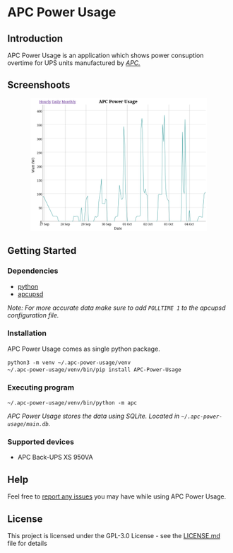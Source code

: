 # APC Power Usage

## Introduction

APC Power Usage is an application which shows power consuption overtime for UPS units manufactured by <em>[APC.](https://www.apc.com)</em>

## Screenshoots

<p align="center">
    <img width="400" alt="APC Power Usage" src="./images/screenshoot.png">
</p>

## Getting Started

### Dependencies

* [python](https://www.python.org/)
* [apcupsd](http://www.apcupsd.org)

<em>Note: For more accurate data make sure to add `POLLTIME 1` to the apcupsd configuration file.</em>

### Installation

APC Power Usage comes as single python package.

```
python3 -m venv ~/.apc-power-usage/venv
~/.apc-power-usage/venv/bin/pip install APC-Power-Usage
```

### Executing program

```
~/.apc-power-usage/venv/bin/python -m apc
```

<em>APC Power Usage stores the data using SQLite. Located in `~/.apc-power-usage/main.db`.</em>

### Supported devices

- APC Back-UPS XS 950VA

## Help

Feel free to [report any issues](https://github.com/kondinskis/apc-power-usage/issues) you may have while using APC Power Usage.

## License

This project is licensed under the GPL-3.0 License - see the [LICENSE.md](https://github.com/kondinskis/apc-power-usage/blob/main/LICENSE.md) file for details

